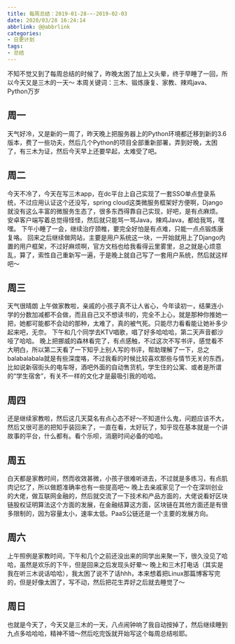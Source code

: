 ```yaml
---
title: 每周总结：2019-01-28-~-2019-02-03
date: 2020/03/28 16:24:14
abbrlink: @@abbrlink
categories:
- 日更计划
tags:
- 总结
---
```

不知不觉又到了每周总结的时候了，昨晚太困了加上又头晕，终于早睡了一回，所以今天又是三木的一天～
本周关键词：三木、锻炼康复、家教、辣鸡java、Python万岁

## 周一
天气好冷，又是新的一周了，昨天晚上把服务器上的Python环境都迁移到新的3.6版本，费了一些功夫，然后几个Python的项目全部重新部署，弄到好晚，太困了，有三木为证，然后今天早上还要早起，太难受了吧。

## 周二
今天不冷了，今天在写三木app，在dc平台上自己实现了一套SSO单点登录系统，不过应用认证这个还没写，spring cloud这类微服务框架好方便啊，Django就没有这么丰富的微服务生态了，很多东西得靠自己实现，好吧，是有点麻烦。
安卓客户端写着总觉得怪怪，然后就只能骂一骂Java，辣鸡Java，都给我骂，嘿嘿。
下午小睡了一会，继续治疗颈椎，要完全好怕是有点难，只能一点点锻炼康复咯。
回来之后继续做网站，主要是用户系统这一块，一开始就用上了Django内置的用户框架，不过好麻烦啊，官方文档也给我看得云里雾里，总之就是心烦意乱，算了，索性自己重新写一遍，于是晚上就自己写了一套用户系统，然后就这样吧～

## 周三
天气很晴朗
上午做家教啦，亲戚的小孩子真不让人省心，今年读初一，结果连小学的分数加减都不会做，而且自己又不想读书的，完全不上心，就是那种你推她一把，她都可能都不会动的那种，太难了，真的被气死。只能尽力看看能让她补多少起来吧，无奈。
下午和几个同学去KTV唱歌，唱了好多哈哈哈，第二天声音都沙哑了哈哈。
晚上把挪威的森林看完了，有点感触，不过这次不写书评，感觉看不大明白，所以第二天看了一下知乎上别人写的书评，帮助理解了一下，总之balabalabala就是有些深度咯，不过我看的时候比较喜欢那些与情节无关的东西，比如说新宿街头的电车呀，酒吧外面的自动售货机，学生住的公寓、或者是所谓的“学生宿舍”，有关不一样的文化才是最吸引我的哈哈。

## 周四
还是继续家教啦，然后这几天莫名有点心态不好～不知道什么鬼，问题应该不大，然后又很可恶的把知乎装回来了，一直在看，太好玩了，知乎现在基本就是一个讲故事的平台，什么都有。看个乐呗，消磨时间必备的哈哈。

## 周五
白天都是家教时间，然而收效甚微，小孩子很难听进去，不过就是多练习，有点肌肉记忆了，所以做题准确率也有一些提高吧～
晚上去亲戚家见了一个在深圳创业的大佬，做互联网金融的，然后就交流了一下技术和产品方面的，大佬说看好区块链股权证明算法这个方面的发展，在金融结算这方面，区块链在其他方面还是有很多限制的，因为容量太小，速率太低。PaaS公链还是一个主要的发展方向。

## 周六
上午照例是家教时间，下午和几个之前还没出来的同学出来聚一下，很久没见了哈哈，虽然是欢乐的下午，但是回来之后发现头好晕～
晚上和三木打电话（其实是我在听三木说话哈哈），我太困了说不了话hhh，本来想着把Linux那篇博客写完的，但是好像太困了，写不动，然后把花生弄好之后就去睡觉了～


## 周日
也就是今天了，今天又是三木的一天，八点闹钟响了我自动按掉了，然后继续睡到九点多哈哈哈，精神不错～然后吃完饭就开始写这个每周总结啦耶。
